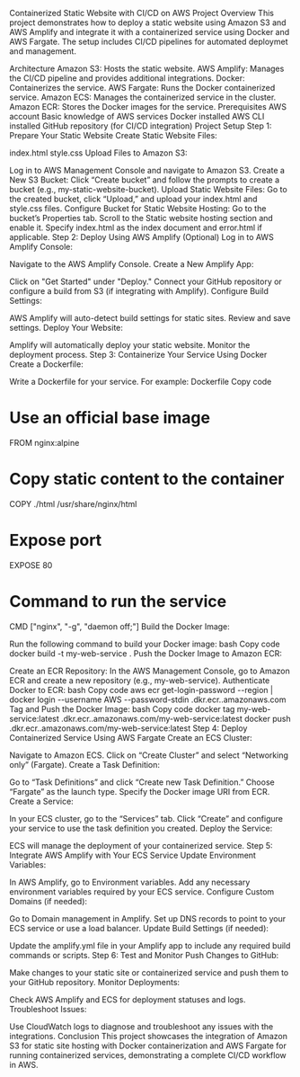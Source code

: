 Containerized Static Website with CI/CD on AWS
Project Overview
This project demonstrates how to deploy a static website using Amazon S3 and AWS Amplify and integrate it with a containerized service using Docker and AWS Fargate. The setup includes CI/CD pipelines for automated deploymet and management.

Architecture
Amazon S3: Hosts the static website.
AWS Amplify: Manages the CI/CD pipeline and provides additional integrations.
Docker: Containerizes the service.
AWS Fargate: Runs the Docker containerized service.
Amazon ECS: Manages the containerized service in the cluster.
Amazon ECR: Stores the Docker images for the service.
Prerequisites
AWS account
Basic knowledge of AWS services
Docker installed
AWS CLI installed
GitHub repository (for CI/CD integration)
Project Setup
Step 1: Prepare Your Static Website
Create Static Website Files:

index.html
style.css
Upload Files to Amazon S3:

Log in to AWS Management Console and navigate to Amazon S3.
Create a New S3 Bucket:
Click “Create bucket” and follow the prompts to create a bucket (e.g., my-static-website-bucket).
Upload Static Website Files:
Go to the created bucket, click “Upload,” and upload your index.html and style.css files.
Configure Bucket for Static Website Hosting:
Go to the bucket’s Properties tab.
Scroll to the Static website hosting section and enable it.
Specify index.html as the index document and error.html if applicable.
Step 2: Deploy Using AWS Amplify (Optional)
Log in to AWS Amplify Console:

Navigate to the AWS Amplify Console.
Create a New Amplify App:

Click on "Get Started" under "Deploy."
Connect your GitHub repository or configure a build from S3 (if integrating with Amplify).
Configure Build Settings:

AWS Amplify will auto-detect build settings for static sites. Review and save settings.
Deploy Your Website:

Amplify will automatically deploy your static website. Monitor the deployment process.
Step 3: Containerize Your Service Using Docker
Create a Dockerfile:

Write a Dockerfile for your service. For example:
Dockerfile
Copy code
# Use an official base image
FROM nginx:alpine

# Copy static content to the container
COPY ./html /usr/share/nginx/html

# Expose port
EXPOSE 80

# Command to run the service
CMD ["nginx", "-g", "daemon off;"]
Build the Docker Image:

Run the following command to build your Docker image:
bash
Copy code
docker build -t my-web-service .
Push the Docker Image to Amazon ECR:

Create an ECR Repository:
In the AWS Management Console, go to Amazon ECR and create a new repository (e.g., my-web-service).
Authenticate Docker to ECR:
bash
Copy code
aws ecr get-login-password --region <region> | docker login --username AWS --password-stdin <account-id>.dkr.ecr.<region>.amazonaws.com
Tag and Push the Docker Image:
bash
Copy code
docker tag my-web-service:latest <account-id>.dkr.ecr.<region>.amazonaws.com/my-web-service:latest
docker push <account-id>.dkr.ecr.<region>.amazonaws.com/my-web-service:latest
Step 4: Deploy Containerized Service Using AWS Fargate
Create an ECS Cluster:

Navigate to Amazon ECS.
Click on “Create Cluster” and select “Networking only” (Fargate).
Create a Task Definition:

Go to “Task Definitions” and click “Create new Task Definition.”
Choose “Fargate” as the launch type.
Specify the Docker image URI from ECR.
Create a Service:

In your ECS cluster, go to the “Services” tab.
Click “Create” and configure your service to use the task definition you created.
Deploy the Service:

ECS will manage the deployment of your containerized service.
Step 5: Integrate AWS Amplify with Your ECS Service
Update Environment Variables:

In AWS Amplify, go to Environment variables.
Add any necessary environment variables required by your ECS service.
Configure Custom Domains (if needed):

Go to Domain management in Amplify.
Set up DNS records to point to your ECS service or use a load balancer.
Update Build Settings (if needed):

Update the amplify.yml file in your Amplify app to include any required build commands or scripts.
Step 6: Test and Monitor
Push Changes to GitHub:

Make changes to your static site or containerized service and push them to your GitHub repository.
Monitor Deployments:

Check AWS Amplify and ECS for deployment statuses and logs.
Troubleshoot Issues:

Use CloudWatch logs to diagnose and troubleshoot any issues with the integrations.
Conclusion
This project showcases the integration of Amazon S3 for static site hosting with Docker containerization and AWS Fargate for running containerized services, demonstrating a complete CI/CD workflow in AWS.